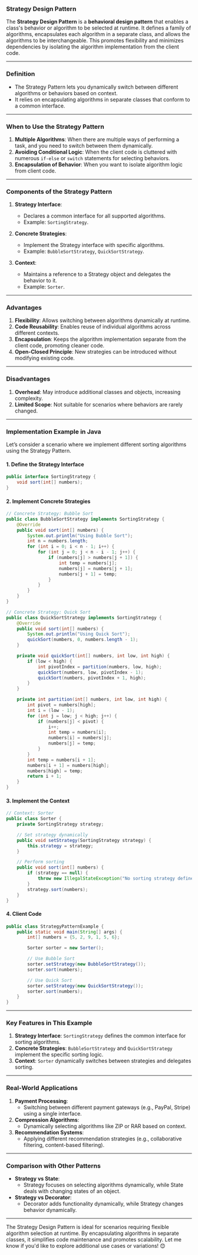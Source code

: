 ### **Strategy Design Pattern**

The **Strategy Design Pattern** is a **behavioral design pattern** that enables a class's behavior or algorithm to be selected at runtime. It defines a family of algorithms, encapsulates each algorithm in a separate class, and allows the algorithms to be interchangeable. This promotes flexibility and minimizes dependencies by isolating the algorithm implementation from the client code.

---

### **Definition**
- The Strategy Pattern lets you dynamically switch between different algorithms or behaviors based on context.
- It relies on encapsulating algorithms in separate classes that conform to a common interface.

---

### **When to Use the Strategy Pattern**
1. **Multiple Algorithms**: When there are multiple ways of performing a task, and you need to switch between them dynamically.
2. **Avoiding Conditional Logic**: When the client code is cluttered with numerous `if-else` or `switch` statements for selecting behaviors.
3. **Encapsulation of Behavior**: When you want to isolate algorithm logic from client code.

---

### **Components of the Strategy Pattern**
1. **Strategy Interface**:
   - Declares a common interface for all supported algorithms.
   - Example: `SortingStrategy`.

2. **Concrete Strategies**:
   - Implement the Strategy interface with specific algorithms.
   - Example: `BubbleSortStrategy`, `QuickSortStrategy`.

3. **Context**:
   - Maintains a reference to a Strategy object and delegates the behavior to it.
   - Example: `Sorter`.

---

### **Advantages**
1. **Flexibility**: Allows switching between algorithms dynamically at runtime.
2. **Code Reusability**: Enables reuse of individual algorithms across different contexts.
3. **Encapsulation**: Keeps the algorithm implementation separate from the client code, promoting cleaner code.
4. **Open-Closed Principle**: New strategies can be introduced without modifying existing code.

---

### **Disadvantages**
1. **Overhead**: May introduce additional classes and objects, increasing complexity.
2. **Limited Scope**: Not suitable for scenarios where behaviors are rarely changed.

---

### **Implementation Example in Java**

Let’s consider a scenario where we implement different sorting algorithms using the Strategy Pattern.

#### **1. Define the Strategy Interface**
```java
public interface SortingStrategy {
    void sort(int[] numbers);
}
```

#### **2. Implement Concrete Strategies**
```java
// Concrete Strategy: Bubble Sort
public class BubbleSortStrategy implements SortingStrategy {
    @Override
    public void sort(int[] numbers) {
        System.out.println("Using Bubble Sort");
        int n = numbers.length;
        for (int i = 0; i < n - 1; i++) {
            for (int j = 0; j < n - i - 1; j++) {
                if (numbers[j] > numbers[j + 1]) {
                    int temp = numbers[j];
                    numbers[j] = numbers[j + 1];
                    numbers[j + 1] = temp;
                }
            }
        }
    }
}

// Concrete Strategy: Quick Sort
public class QuickSortStrategy implements SortingStrategy {
    @Override
    public void sort(int[] numbers) {
        System.out.println("Using Quick Sort");
        quickSort(numbers, 0, numbers.length - 1);
    }

    private void quickSort(int[] numbers, int low, int high) {
        if (low < high) {
            int pivotIndex = partition(numbers, low, high);
            quickSort(numbers, low, pivotIndex - 1);
            quickSort(numbers, pivotIndex + 1, high);
        }
    }

    private int partition(int[] numbers, int low, int high) {
        int pivot = numbers[high];
        int i = (low - 1);
        for (int j = low; j < high; j++) {
            if (numbers[j] < pivot) {
                i++;
                int temp = numbers[i];
                numbers[i] = numbers[j];
                numbers[j] = temp;
            }
        }
        int temp = numbers[i + 1];
        numbers[i + 1] = numbers[high];
        numbers[high] = temp;
        return i + 1;
    }
}
```

#### **3. Implement the Context**
```java
// Context: Sorter
public class Sorter {
    private SortingStrategy strategy;

    // Set strategy dynamically
    public void setStrategy(SortingStrategy strategy) {
        this.strategy = strategy;
    }

    // Perform sorting
    public void sort(int[] numbers) {
        if (strategy == null) {
            throw new IllegalStateException("No sorting strategy defined!");
        }
        strategy.sort(numbers);
    }
}
```

#### **4. Client Code**
```java
public class StrategyPatternExample {
    public static void main(String[] args) {
        int[] numbers = {5, 2, 9, 1, 5, 6};

        Sorter sorter = new Sorter();

        // Use Bubble Sort
        sorter.setStrategy(new BubbleSortStrategy());
        sorter.sort(numbers);

        // Use Quick Sort
        sorter.setStrategy(new QuickSortStrategy());
        sorter.sort(numbers);
    }
}
```

---

### **Key Features in This Example**
1. **Strategy Interface**: `SortingStrategy` defines the common interface for sorting algorithms.
2. **Concrete Strategies**: `BubbleSortStrategy` and `QuickSortStrategy` implement the specific sorting logic.
3. **Context**: `Sorter` dynamically switches between strategies and delegates sorting.

---

### **Real-World Applications**
1. **Payment Processing**:
   - Switching between different payment gateways (e.g., PayPal, Stripe) using a single interface.
2. **Compression Algorithms**:
   - Dynamically selecting algorithms like ZIP or RAR based on context.
3. **Recommendation Systems**:
   - Applying different recommendation strategies (e.g., collaborative filtering, content-based filtering).

---

### **Comparison with Other Patterns**
- **Strategy vs State**:
  - Strategy focuses on selecting algorithms dynamically, while State deals with changing states of an object.
- **Strategy vs Decorator**:
  - Decorator adds functionality dynamically, while Strategy changes behavior dynamically.

---

The Strategy Design Pattern is ideal for scenarios requiring flexible algorithm selection at runtime. By encapsulating algorithms in separate classes, it simplifies code maintenance and promotes scalability. Let me know if you'd like to explore additional use cases or variations! 😊
